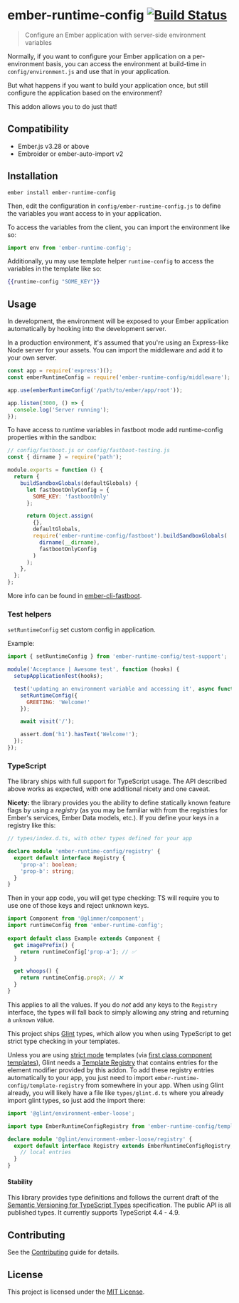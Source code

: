 # ember-runtime-config [![Build Status](https://github.com/alexlafroscia/ember-runtime-config/actions/workflows/ci.yml/badge.svg)](https://github.com/alexlafroscia/ember-runtime-config/actions/workflows/ci.yml)

> Configure an Ember application with server-side environment variables

Normally, if you want to configure your Ember application on a per-environment basis, you can access the environment at build-time in `config/environment.js` and use that in your application.

But what happens if you want to build your application once, but still configure the application based on the environment?

This addon allows you to do just that!


## Compatibility

- Ember.js v3.28 or above
- Embroider or ember-auto-import v2

## Installation

```
ember install ember-runtime-config
```

Then, edit the configuration in `config/ember-runtime-config.js` to define the variables you want access to in your application.

To access the variables from the client, you can import the environment like so:

```javascript
import env from 'ember-runtime-config';
```

Additionally, yu may use template helper `runtime-config` to access the variables in the template like so:

```handlebars
{{runtime-config "SOME_KEY"}}
```


## Usage

In development, the environment will be exposed to your Ember application automatically by hooking into the development server.

In a production environment, it's assumed that you're using an Express-like Node server for your assets. You can import the middleware and add it to your own server.

```javascript
const app = require('express')();
const emberRuntimeConfig = require('ember-runtime-config/middleware');

app.use(emberRuntimeConfig('/path/to/ember/app/root'));

app.listen(3000, () => {
  console.log('Server running');
});
```

To have access to runtime variables in fastboot mode add runtime-config properties within the sandbox:

```javascript
// config/fastboot.js or config/fastboot-testing.js
const { dirname } = require('path');

module.exports = function () {
  return {
    buildSandboxGlobals(defaultGlobals) {
      let fastbootOnlyConfig = {
        SOME_KEY: 'fastbootOnly'
      };

      return Object.assign(
        {},
        defaultGlobals,
        require('ember-runtime-config/fastboot').buildSandboxGlobals(
          dirname(__dirname),
          fastbootOnlyConfig
        )
      );
    },
  };
};
```

More info can be found in [ember-cli-fastboot](https://github.com/ember-fastboot/ember-cli-fastboot/tree/master/packages/fastboot#usage).

### Test helpers

```setRuntimeConfig``` set custom config in application.

Example:
```javascript
import { setRuntimeConfig } from 'ember-runtime-config/test-support';

module('Acceptance | Awesome test', function (hooks) {
  setupApplicationTest(hooks);

  test('updating an environment variable and accessing it', async function (assert) {
    setRuntimeConfig({
      GREETING: 'Welcome!'
    });

    await visit('/');

    assert.dom('h1').hasText('Welcome!');
  });
});
```

### TypeScript

The library ships with full support for TypeScript usage.
The API described above works as expected, with one additional nicety and one caveat.

**Nicety:** the library provides you the ability to define statically known
feature flags by using a *registry* (as you may be familiar with from the registries
for Ember's services, Ember Data models, etc.). If you define your keys in a registry like this:

```ts
// types/index.d.ts, with other types defined for your app

declare module 'ember-runtime-config/registry' {
  export default interface Registry {
    'prop-a': boolean;
    'prop-b': string;
  }
}
```

Then in your app code, you will get type checking: TS will require you to use
one of those keys and reject unknown keys.

```ts
import Component from '@glimmer/component';
import runtimeConfig from 'ember-runtime-config';
 
export default class Example extends Component {
  get imagePrefix() {
    return runtimeConfig['prop-a']; // ✅
  }

  get whoops() {
    return runtimeConfig.propX; // ❌
  }
}
```

This applies to all the values. If you do *not* add any keys to the `Registry` interface,
the types will fall back to simply allowing any string and returning a `unknown` value.

This project ships [Glint](https://github.com/typed-ember/glint) types,
which allow you when using TypeScript to get strict type checking in your templates.

Unless you are using [strict mode](http://emberjs.github.io/rfcs/0496-handlebars-strict-mode.html) templates
(via [first class component templates](http://emberjs.github.io/rfcs/0779-first-class-component-templates.html)),
Glint needs a [Template Registry](https://typed-ember.gitbook.io/glint/using-glint/ember/template-registry)
that contains entries for the element modifier provided by this addon.
To add these registry entries automatically to your app, you just need to import `ember-runtime-config/template-registry`
from somewhere in your app. When using Glint already, you will likely have a file like
`types/glint.d.ts` where you already import glint types, so just add the import there:

 ```ts
 import '@glint/environment-ember-loose';

 import type EmberRuntimeConfigRegistry from 'ember-runtime-config/template-registry';

 declare module '@glint/environment-ember-loose/registry' {
   export default interface Registry extends EmberRuntimeConfigRegistry, /* other addon registries */ {
     // local entries
   }
 }
 ```

#### Stability

This library provides type definitions and follows the current draft of the
[Semantic Versioning for TypeScript Types](https://www.semver-ts.org) specification.
The public API is all published types. It currently supports TypeScript 4.4 - 4.9.

## Contributing

See the [Contributing](CONTRIBUTING.md) guide for details.

## License

This project is licensed under the [MIT License](LICENSE.md).
